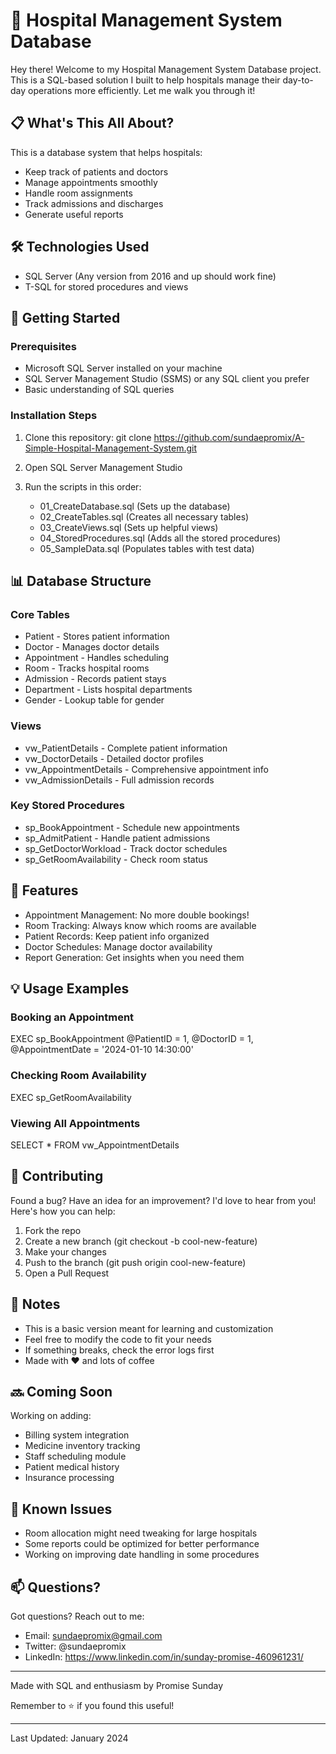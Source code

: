 # 🏥 Hospital Management System Database

Hey there! Welcome to my Hospital Management System Database project. This is a SQL-based solution I built to help hospitals manage their day-to-day operations more efficiently. Let me walk you through it!

## 📋 What's This All About?

This is a database system that helps hospitals:
- Keep track of patients and doctors
- Manage appointments smoothly
- Handle room assignments
- Track admissions and discharges
- Generate useful reports

## 🛠️ Technologies Used

- SQL Server (Any version from 2016 and up should work fine)
- T-SQL for stored procedures and views

## 🚀 Getting Started

### Prerequisites

- Microsoft SQL Server installed on your machine
- SQL Server Management Studio (SSMS) or any SQL client you prefer
- Basic understanding of SQL queries

### Installation Steps

1. Clone this repository:
git clone https://github.com/sundaepromix/A-Simple-Hospital-Management-System.git

2. Open SQL Server Management Studio

3. Run the scripts in this order:
   - 01_CreateDatabase.sql (Sets up the database)
   - 02_CreateTables.sql (Creates all necessary tables)
   - 03_CreateViews.sql (Sets up helpful views)
   - 04_StoredProcedures.sql (Adds all the stored procedures)
   - 05_SampleData.sql (Populates tables with test data)

## 📊 Database Structure

### Core Tables
- Patient - Stores patient information
- Doctor - Manages doctor details
- Appointment - Handles scheduling
- Room - Tracks hospital rooms
- Admission - Records patient stays
- Department - Lists hospital departments
- Gender - Lookup table for gender

### Views
- vw_PatientDetails - Complete patient information
- vw_DoctorDetails - Detailed doctor profiles
- vw_AppointmentDetails - Comprehensive appointment info
- vw_AdmissionDetails - Full admission records

### Key Stored Procedures
- sp_BookAppointment - Schedule new appointments
- sp_AdmitPatient - Handle patient admissions
- sp_GetDoctorWorkload - Track doctor schedules
- sp_GetRoomAvailability - Check room status

## 🎯 Features

- Appointment Management: No more double bookings!
- Room Tracking: Always know which rooms are available
- Patient Records: Keep patient info organized
- Doctor Schedules: Manage doctor availability
- Report Generation: Get insights when you need them

## 💡 Usage Examples

### Booking an Appointment
EXEC sp_BookAppointment 
    @PatientID = 1,
    @DoctorID = 1,
    @AppointmentDate = '2024-01-10 14:30:00'

### Checking Room Availability
EXEC sp_GetRoomAvailability

### Viewing All Appointments
SELECT * FROM vw_AppointmentDetails

## 🤝 Contributing

Found a bug? Have an idea for an improvement? I'd love to hear from you! Here's how you can help:

1. Fork the repo
2. Create a new branch (git checkout -b cool-new-feature)
3. Make your changes
4. Push to the branch (git push origin cool-new-feature)
5. Open a Pull Request

## 📝 Notes

- This is a basic version meant for learning and customization
- Feel free to modify the code to fit your needs
- If something breaks, check the error logs first
- Made with ❤️ and lots of coffee

## 🔜 Coming Soon

Working on adding:
- Billing system integration
- Medicine inventory tracking
- Staff scheduling module
- Patient medical history
- Insurance processing

## 🐛 Known Issues

- Room allocation might need tweaking for large hospitals
- Some reports could be optimized for better performance
- Working on improving date handling in some procedures

## 📫 Questions?

Got questions? Reach out to me:
- Email: sundaepromix@gmail.com
- Twitter: @sundaepromix
- LinkedIn: https://www.linkedin.com/in/sunday-promise-460961231/
  
---
Made with SQL and enthusiasm by Promise Sunday 

Remember to ⭐ if you found this useful!

---
Last Updated: January 2024
